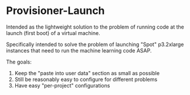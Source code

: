 Provisioner-Launch
===================================

Intended as the lightweight solution to the problem of running
code at the launch (first boot) of a virtual machine.

Specifically intended to solve the problem of launching "Spot" p3.2xlarge
instances that need to run the machine learning code ASAP.

The goals:
1.  Keep the "paste into user data" section as small as possible
2.  Still be reasonably easy to configure for different problems
3.  Have easy "per-project" configurations

